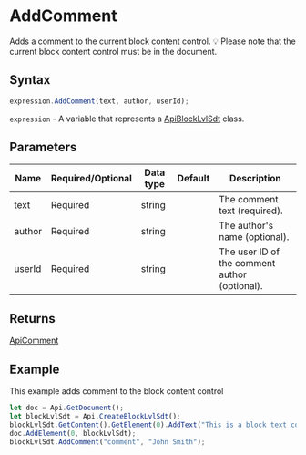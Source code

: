 # AddComment

Adds a comment to the current block content control.
💡 Please note that the current block content control must be in the document.

## Syntax

```javascript
expression.AddComment(text, author, userId);
```

`expression` - A variable that represents a [ApiBlockLvlSdt](../ApiBlockLvlSdt.md) class.

## Parameters

| **Name** | **Required/Optional** | **Data type** | **Default** | **Description** |
| ------------- | ------------- | ------------- | ------------- | ------------- |
| text | Required | string |  | The comment text (required). |
| author | Required | string |  | The author's name (optional). |
| userId | Required | string |  | The user ID of the comment author (optional). |

## Returns

[ApiComment](../../ApiComment/ApiComment.md)

## Example

This example adds comment to the block content control

```javascript
let doc = Api.GetDocument();
let blockLvlSdt = Api.CreateBlockLvlSdt();
blockLvlSdt.GetContent().GetElement(0).AddText("This is a block text content control.");
doc.AddElement(0, blockLvlSdt);
blockLvlSdt.AddComment("comment", "John Smith");
```

